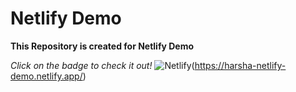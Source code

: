 # Netlify Demo

**This Repository is created for Netlify Demo**

*Click on the badge to check it out!* ![Netlify](https://img.shields.io/badge/netlify-%23000000.svg?style=for-the-badge&logo=netlify&logoColor=#00C7B7)(https://harsha-netlify-demo.netlify.app/)